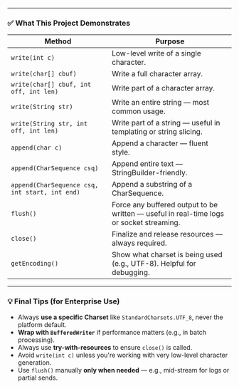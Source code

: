 
---

### ✅ **What This Project Demonstrates**

| Method | Purpose |
|--------|---------|
| `write(int c)` | Low-level write of a single character. |
| `write(char[] cbuf)` | Write a full character array. |
| `write(char[] cbuf, int off, int len)` | Write part of a character array. |
| `write(String str)` | Write an entire string — most common usage. |
| `write(String str, int off, int len)` | Write part of a string — useful in templating or string slicing. |
| `append(char c)` | Append a character — fluent style. |
| `append(CharSequence csq)` | Append entire text — StringBuilder-friendly. |
| `append(CharSequence csq, int start, int end)` | Append a substring of a CharSequence. |
| `flush()` | Force any buffered output to be written — useful in real-time logs or socket streaming. |
| `close()` | Finalize and release resources — always required. |
| `getEncoding()` | Show what charset is being used (e.g., UTF-8). Helpful for debugging. |


---

### 💡 Final Tips (for Enterprise Use)
- Always **use a specific Charset** like `StandardCharsets.UTF_8`, never the platform default.
- **Wrap with `BufferedWriter`** if performance matters (e.g., in batch processing).
- Always use **try-with-resources** to ensure `close()` is called.
- Avoid `write(int c)` unless you're working with very low-level character generation.
- Use `flush()` manually **only when needed** — e.g., mid-stream for logs or partial sends.

